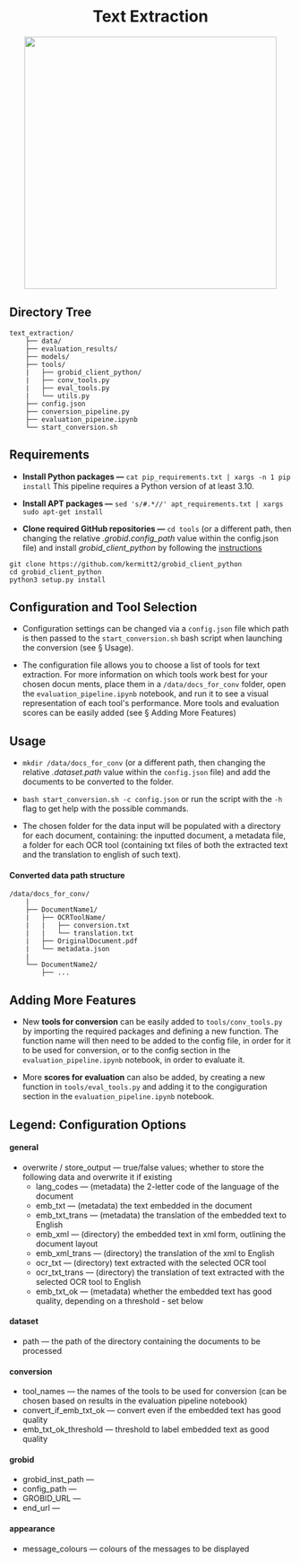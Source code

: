 <h1 align="center">Text Extraction</h1>
<div style="text-align:center" align="center"><img width="450" src=https://github.com/e-lubrini/psylloidea_ontology/blob/main/text_extraction.drawio.png /></div>

## Directory Tree

    text_extraction/
        ├── data/
        ├── evaluation_results/
        ├── models/
        ├── tools/
        |   ├── grobid_client_python/
        |   ├── conv_tools.py
        |   ├── eval_tools.py
        |   └── utils.py
        ├── config.json
        ├── conversion_pipeline.py
        ├── evaluation_pipeine.ipynb
        └── start_conversion.sh

## Requirements

- **Install Python packages —**
```cat pip_requirements.txt | xargs -n 1 pip install```
This pipeline requires a Python version of at least 3.10.

- **Install APT packages —**
```sed 's/#.*//' apt_requirements.txt | xargs sudo apt-get install```

- **Clone required GitHub repositories —**
`cd tools` (or a different path, then changing the relative _.grobid.config_path_ value within the config.json file) and install _grobid_client_python_ by following the [instructions](https://github.com/kermitt2/grobid_client_python)
```
git clone https://github.com/kermitt2/grobid_client_python
cd grobid_client_python
python3 setup.py install
```
## Configuration and Tool Selection
- Configuration settings can be changed via a ``config.json`` file which path is then passed to the ``start_conversion.sh`` bash script when launching the conversion (see § Usage).

- The configuration file allows you to choose a list of tools for text extraction. For more information on which tools work best for your chosen docun
ments, place them in a ``/data/docs_for_conv`` folder, open the ``evaluation_pipeline.ipynb`` notebook, and run it to see a visual representation of each tool's performance. More tools and evaluation scores can be easily added (see § Adding More Features)

## Usage
- `mkdir /data/docs_for_conv` (or a different path, then changing the relative _.dataset.path_ value within the ``config.json`` file) and add the documents to be converted to the folder. 

- ```bash start_conversion.sh -c config.json``` or run the script with the `-h` flag to get help with the possible commands.

- The chosen folder for the data input will be populated with a directory for each document, containing: the inputted document, a metadata file, a folder for each OCR tool (containing txt files of both the extracted text and the translation to english of such text). 

#### Converted data path structure

    /data/docs_for_conv/
        |
        ├── DocumentName1/
        |   ├── OCRToolName/
        |   |   ├── conversion.txt
        |   |   └── translation.txt
        |   ├── OriginalDocument.pdf
        |   └── metadata.json
        |
        └── DocumentName2/
            ├── ...

## Adding More Features
- New **tools for conversion** can be easily added to ``tools/conv_tools.py`` by importing the required packages and defining a new function. The function name will then need to be added to the config file, in order for it to be used for conversion, or to the config section in the ``evaluation_pipeline.ipynb`` notebook, in order to evaluate it.

- More **scores for evaluation** can also be added, by creating a new function in ``tools/eval_tools.py`` and adding it to the congiguration section in the ``evaluation_pipeline.ipynb`` notebook.

## Legend: Configuration Options 

<h4>general</h4>

- overwrite / store_output — true/false values; whether to store the following data and overwrite it if existing 
    - lang_codes — (metadata) the 2-letter code of the language of the document
    - emb_txt — (metadata) the text embedded in the document
    - emb_txt_trans — (metadata) the translation of the embedded text to English
    - emb_xml — (directory) the embedded text in xml form, outlining the document layout
    - emb_xml_trans — (directory) the translation of the xml to English
    - ocr_txt — (directory) text extracted with the selected OCR tool
    - ocr_txt_trans — (directory) the translation of text extracted with the selected OCR tool to English
    - emb_txt_ok — (metadata) whether the embedded text has good quality, depending on a threshold - set below

<h4>dataset</h4>

- path — the path of the directory containing the documents to be processed

<h4>conversion</h4>

- tool_names — the names of the tools to be used for conversion (can be chosen based on results in the evaluation pipeline notebook)
- convert_if_emb_txt_ok — convert even if the embedded text has good quality
- emb_txt_ok_threshold — threshold to label embedded text as good quality
    
<h4>grobid</h4>

- grobid_inst_path — 
- config_path — 
- GROBID_URL — 
- end_url — 

<h4>appearance</h4>

- message_colours — colours of the messages to be displayed
